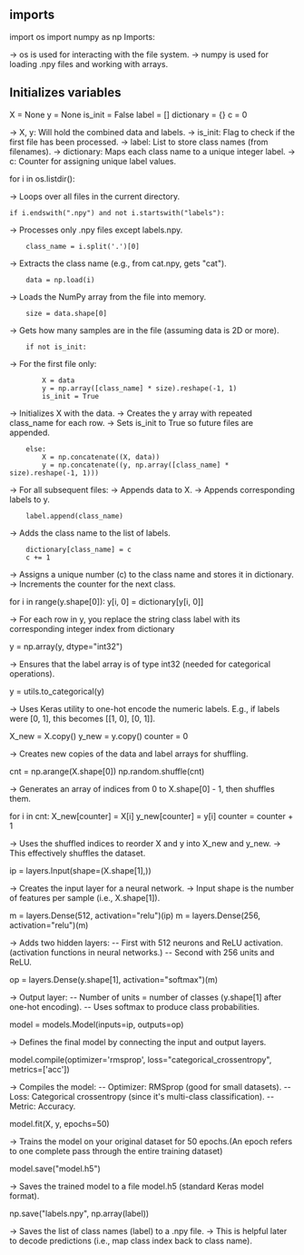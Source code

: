 ##  imports

import os
import numpy as np
Imports:

-> os is used for interacting with the file system.
-> numpy is used for loading .npy files and working with arrays.


##  Initializes variables

X = None
y = None
is_init = False
label = []
dictionary = {}
c = 0 


-> X, y: Will hold the combined data and labels.
-> is_init: Flag to check if the first file has been processed.
-> label: List to store class names (from filenames).
-> dictionary: Maps each class name to a unique integer label.
-> c: Counter for assigning unique label values.



<!-- Line 12 -->

for i in os.listdir():

-> Loops over all files in the current directory.


    if i.endswith(".npy") and not i.startswith("labels"):

-> Processes only .npy files except labels.npy.


        class_name = i.split('.')[0]

-> Extracts the class name (e.g., from cat.npy, gets "cat").


        data = np.load(i)

-> Loads the NumPy array from the file into memory.


        size = data.shape[0]

-> Gets how many samples are in the file (assuming data is 2D or more).



        if not is_init:

-> For the first file only:


            X = data
            y = np.array([class_name] * size).reshape(-1, 1)
            is_init = True

-> Initializes X with the data.
-> Creates the y array with repeated class_name for each row.
-> Sets is_init to True so future files are appended.


        else:
            X = np.concatenate((X, data))
            y = np.concatenate((y, np.array([class_name] * size).reshape(-1, 1)))

-> For all subsequent files:
-> Appends data to X.
-> Appends corresponding labels to y.


        label.append(class_name)

-> Adds the class name to the list of labels.


        dictionary[class_name] = c
        c += 1

-> Assigns a unique number (c) to the class name and stores it in dictionary.
-> Increments the counter for the next class.



<!-- Line 29 : -->

for i in range(y.shape[0]):
    y[i, 0] = dictionary[y[i, 0]]

-> For each row in y, you replace the string class label with its corresponding integer index from dictionary



y = np.array(y, dtype="int32")

-> Ensures that the label array is of type int32 (needed for categorical operations).

y = utils.to_categorical(y)

-> Uses Keras utility to one-hot encode the numeric labels.
E.g., if labels were [0, 1], this becomes [[1, 0], [0, 1]].

<!-- Line 42 : -->

X_new = X.copy()
y_new = y.copy()
counter = 0

-> Creates new copies of the data and label arrays for shuffling.


cnt = np.arange(X.shape[0])
np.random.shuffle(cnt)

-> Generates an array of indices from 0 to X.shape[0] - 1, then shuffles them.

<!-- Line 49 : -->

for i in cnt: 
    X_new[counter] = X[i]
    y_new[counter] = y[i]
    counter = counter + 1

-> Uses the shuffled indices to reorder X and y into X_new and y_new.
-> This effectively shuffles the dataset.


ip = layers.Input(shape=(X.shape[1],))

-> Creates the input layer for a neural network.
-> Input shape is the number of features per sample (i.e., X.shape[1]).

<!-- Line 56 : -->

m = layers.Dense(512, activation="relu")(ip)
m = layers.Dense(256, activation="relu")(m)

-> Adds two hidden layers:
    -- First with 512 neurons and ReLU activation. (activation functions in neural networks.)
    -- Second with 256 units and ReLU.



op = layers.Dense(y.shape[1], activation="softmax")(m) 


-> Output layer:
    --  Number of units = number of classes (y.shape[1] after one-hot encoding).
    --  Uses softmax to produce class probabilities.



model = models.Model(inputs=ip, outputs=op)

-> Defines the final model by connecting the input and output layers.

<!-- Line 63 -->

model.compile(optimizer='rmsprop', loss="categorical_crossentropy", metrics=['acc'])

-> Compiles the model:
    -- Optimizer: RMSprop (good for small datasets).
    -- Loss: Categorical crossentropy (since it's multi-class classification).
    -- Metric: Accuracy.



model.fit(X, y, epochs=50)

-> Trains the model on your original dataset for 50 epochs.(An epoch refers to one complete pass through the entire training dataset)

model.save("model.h5")

-> Saves the trained model to a file model.h5 (standard Keras model format).


np.save("labels.npy", np.array(label))

-> Saves the list of class names (label) to a .npy file.
-> This is helpful later to decode predictions (i.e., map class index back to class name).
